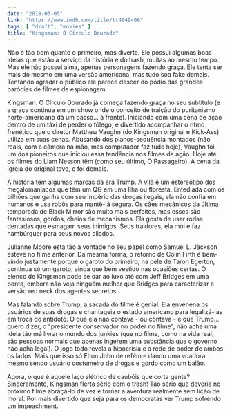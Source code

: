 ```yaml
---
date: "2018-03-05"
link: "https://www.imdb.com/title/tt4649466"
tags: [ "draft", "movies" ]
title: "Kingsman: O Círculo Dourado"
---
```

Não é tão bom quanto o primeiro, mas diverte. Ele possui algumas boas ideias que estão a serviço da história e do trash, muitas ao mesmo tempo. Mas ele não possui alma, apenas personagens fazendo graça. Ele tenta ser mais do mesmo em uma versão americana, mas tudo soa fake demais. Tentando agradar o público ele parece descer do pódio das grandes paródias de filmes de espionagem.

Kingsman: O Círculo Dourado já começa fazendo graça no seu subtítulo (e a graça continua em um show onde o conceito de traição do puritanismo norte-americano dá um passo... à frente). Iniciando com uma cena de ação dentro de um táxi de perder o fôlego, é divertido acompanhar o ritmo frenético que o diretor Matthew Vaughn (do Kingsman original e Kick-Ass) utiliza em suas cenas. Abusando dos planos-sequência montados (não reais, com a câmera na mão, mas computador faz tudo hoje), Vaughn foi um dos pioneiros que iniciou essa tendência nos filmes de ação. Hoje até os filmes do Liam Nesson têm (como seu último, O Passageiro). A cena da igreja do original teve, e foi demais.

A história tem algumas marcas da era Trump. A vilã é um estereótipo dos megalomaníacos que têm um QG em uma Ilha ou floresta. Entediada com os bilhões que ganha com seu império das drogas ilegais, ela não confia em humanos e usa robôs para mantê-lá segura. Os cães mecânicos da última temporada de Black Mirror são muito mais perfeitos, mas esses são fantasiosos, gordos, cheios de mecanismos. Ela gosta de usar rodas dentadas que esmagam seus inimigos. Seus traidores, ela mói e faz hambúrguer para seus novos aliados.

Julianne Moore está tão à vontade no seu papel como Samuel L. Jackson esteve no filme anterior. Da mesma forma, o retorno de Colin Firth é bem-vindo justamente porque o garoto do primeiro, na pele de Taron Egerton, continua só um garoto, ainda que bem vestido nas ocasiões certas. O elenco de Kingsman pode se dar ao luxo até com Jeff Bridges em uma ponta, embora não veja ninguém melhor que Bridges para caracterizar a versão red neck dos agentes secretos.

Mas falando sobre Trump, a sacada do filme é genial. Ela envenena os usuários de suas drogas e chantageia o estado americano para legalizá-las em troca do antídoto. O que ela não contava - ou contava - é que Trump... quero dizer, o "presidente conservador no poder no filme", não acha uma ideia tão má livrar o mundo dos junkies (que no filme, como na vida real, são pessoas normais que apenas ingerem uma substância que o governo não acha legal). O jogo todo revela a hipocrisia e a rede de poder de ambos os lados. Mais que isso só Elton John de refém e dando uma voadora mesmo sendo usuário costumeiro de drogas e gordo como um balão.

Agora, o que é aquele laço elétrico de caubóis que corta gente? Sinceramente, Kingsman flerta sério com o trash! Tão sério que deveria no próximo filme abraçá-lo de vez e tornar a aventura realmente sem lição de moral. Por mais divertido que seja para os democratas ver Trump sofrendo um impeachment.
